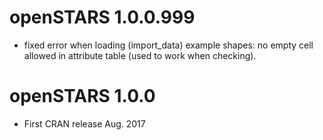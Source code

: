 # openSTARS 1.0.0.999

* fixed error when loading (import_data) example shapes: no empty cell allowed
  in attribute table (used to work when checking).

# openSTARS 1.0.0

* First CRAN release Aug. 2017